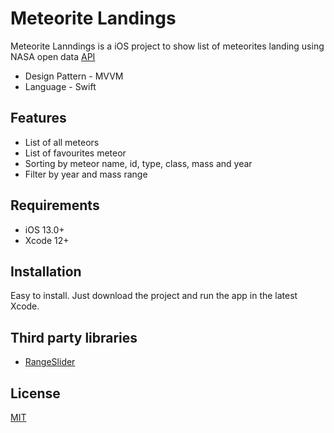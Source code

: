 # Meteorite Landings

Meteorite Lanndings is a iOS project to show list of meteorites landing using NASA open data [API](https://data.nasa.gov/resource/y77d-th95.json)

- Design Pattern - MVVM
- Language - Swift

## Features

- List of all meteors
- List of favourites meteor
- Sorting by meteor name, id, type, class, mass and year
- Filter by year and mass range

## Requirements

- iOS 13.0+
- Xcode 12+ 

## Installation

Easy to install. Just download the project and run the app in the latest Xcode. 

## Third party libraries
- [RangeSlider](https://github.com/warchimede/RangeSlider)


## License
[MIT](https://choosealicense.com/licenses/mit/)
